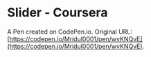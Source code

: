# Slider - Coursera

A Pen created on CodePen.io. Original URL: [https://codepen.io/Mridul0001/pen/wvKNQvE](https://codepen.io/Mridul0001/pen/wvKNQvE).


